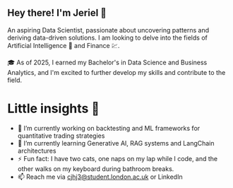 ## Hey there! I'm Jeriel 👋
An aspiring Data Scientist, passionate about uncovering patterns and deriving data-driven solutions. I am looking to delve into the fields of Artificial Intelligence 🤖 and Finance 💹.

🎓 As of 2025, I earned my Bachelor's in Data Science and Business Analytics, and I'm excited to further develop my skills and contribute to the field.

# Little insights 🌟
- 🔭 I’m currently working on backtesting and ML frameworks for quantitative trading strategies
- 🌱 I’m currently learning Generative AI, RAG systems and LangChain architectures
- ⚡ Fun fact: I have two cats, one naps on my lap while I code, and the other walks on my keyboard during bathroom breaks.
- 📫 Reach me via cjhj3@student.london.ac.uk or LinkedIn

<!--
**Paevjc/Paevjc** is a ✨ _special_ ✨ repository because its `README.md` (this file) appears on your GitHub profile.

Here are some ideas to get you started:

- 🔭 I’m currently working on ...
- 🌱 I’m currently learning ...
- 👯 I’m looking to collaborate on ...
- 🤔 I’m looking for help with ...
- 💬 Ask me about ...
- 📫 How to reach me: ...
- 😄 Pronouns: ...
- ⚡ Fun fact: ...
-->  
